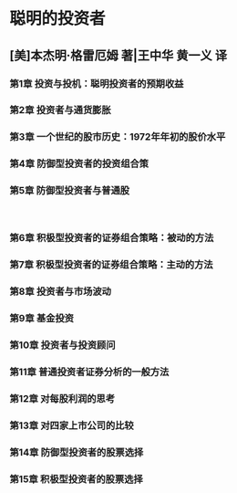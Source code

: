 # 聪明的投资者

## [美]本杰明·格雷厄姆 著|王中华 黄一义 译

### 第1章 投资与投机：聪明投资者的预期收益



### 第2章 投资者与通货膨胀



### 第3章 一个世纪的股市历史：1972年年初的股价水平　



### 第4章 防御型投资者的投资组合策



### 第5章 防御型投资者与普通股


　
### 第6章 积极型投资者的证券组合策略：被动的方法



### 第7章 积极型投资者的证券组合策略：主动的方法



### 第8章 投资者与市场波动



### 第9章 基金投资



### 第10章 投资者与投资顾问



### 第11章 普通投资者证券分析的一般方法



### 第12章 对每股利润的思考



### 第13章 对四家上市公司的比较



### 第14章 防御型投资者的股票选择



### 第15章 积极型投资者的股票选择


